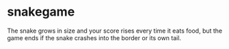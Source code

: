 # snakegame
The snake grows in size and your score rises every time it eats food, but the game ends if the snake crashes into the border or its own tail. 
